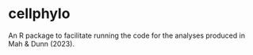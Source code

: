 # cellphylo

An R package to facilitate running the code for the analyses produced in Mah & Dunn (2023).

